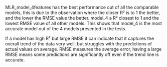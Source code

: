                                                                                                                         
MLR_model_4features has the best performance out of all the comparable models, this is due to the observation where the closer R² is to 1 the better, and the lower the RMSE value the better. model_4 a R² closest to 1 and the lowest RMSE value of all other models. This shows that model_4 is the most accurate model out of the 4 models presented in the tests.

If a model has high R² but large RMSE it can indicate that it captures the overall trend of the data very well, but struggles with the predictions of actual values on average.
RMSE measures the average error, having a large RMSE means some predictions are significantly off even if the trend line is accurate.